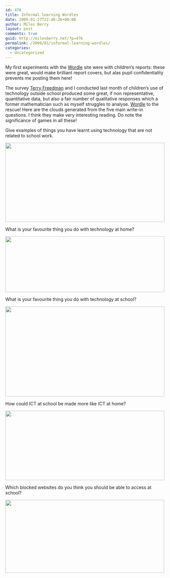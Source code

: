 ```yaml
---
id: 476
title: Informal learning Wordles
date: 2009-01-27T22:46:26+00:00
author: Miles Berry
layout: post 
comments: true
guid: http://milesberry.net/?p=476
permalink: /2009/01/informal-learning-wordles/
categories:
  - Uncategorized
---
```

My first experiments with the [Wordle](http://www.wordle.net) site were with children&#8217;s reports: these were great, would make brilliant report covers, but alas pupil confidentiality prevents me posting them here!

The survey [Terry Freedman](http://www.terry-freedman.org.uk/) and I conducted last month of children&#8217;s use of technology outside school produced some great, if non representative, quantitative data, but also a fair number of qualitative responses which a former mathematician such as myself struggles to analyse. [Wordle](http://www.wordle.net) to the rescue! Here are the clouds generated from the five main write-in questions. I think they make very interesting reading. Do note the significance of games in all these!

Give examples of things you have learnt using technology that are not related to school work.

[<img class="aligncenter size-full wp-image-478" src="http://milesberry.net/wp-content/uploads/2009/01/learntathome.png" alt="" width="500" height="249" srcset="http://milesberry.net/wp-content/uploads/2009/01/learntathome.png 500w, http://milesberry.net/wp-content/uploads/2009/01/learntathome-300x149.png 300w" sizes="(max-width: 500px) 100vw, 500px" />](http://www.wordle.net/gallery/wrdl/478961/Things_children_learn_using_tech_outside_school)

<!--more-->What is your favourite thing you do with technology at home?

[<img class="aligncenter size-full wp-image-477" src="http://milesberry.net/wp-content/uploads/2009/01/techathome.png" alt="" width="500" height="175" srcset="http://milesberry.net/wp-content/uploads/2009/01/techathome.png 500w, http://milesberry.net/wp-content/uploads/2009/01/techathome-300x105.png 300w" sizes="(max-width: 500px) 100vw, 500px" />](http://www.wordle.net/gallery/wrdl/479088/Children%27s_favourite_things_using_tech_at_home)

What is your favourite thing you do with technology at school?

[<img class="aligncenter size-full wp-image-479" src="http://milesberry.net/wp-content/uploads/2009/01/techatschool.png" alt="" width="500" height="283" srcset="http://milesberry.net/wp-content/uploads/2009/01/techatschool.png 500w, http://milesberry.net/wp-content/uploads/2009/01/techatschool-300x169.png 300w" sizes="(max-width: 500px) 100vw, 500px" />](http://www.wordle.net/gallery/wrdl/478975/Children%27s_favourite_things_with_tech_inside_school)

How could ICT at school be made more like ICT at home?

[<img class="aligncenter size-full wp-image-480" src="http://milesberry.net/wp-content/uploads/2009/01/schoollikehome.png" alt="" width="500" height="218" srcset="http://milesberry.net/wp-content/uploads/2009/01/schoollikehome.png 500w, http://milesberry.net/wp-content/uploads/2009/01/schoollikehome-300x130.png 300w" sizes="(max-width: 500px) 100vw, 500px" />](http://www.wordle.net/gallery/wrdl/478993/How_to_make_school_ICT_more_like_home)

Which blocked websites do you think you should be able to access at school?

[<img class="aligncenter size-full wp-image-481" src="http://milesberry.net/wp-content/uploads/2009/01/blocked.png" alt="" width="499" height="229" srcset="http://milesberry.net/wp-content/uploads/2009/01/blocked.png 499w, http://milesberry.net/wp-content/uploads/2009/01/blocked-300x137.png 300w" sizes="(max-width: 499px) 100vw, 499px" />](http://www.wordle.net/gallery/wrdl/479015/Blocked_sites_children_would_like_to_access_in_school)